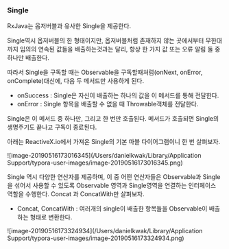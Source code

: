 ### Single

RxJava는 옵저버블과 유사한 Single을 제공한다.

Single역시 옵저버블의 한 형태이지만, 옵저버블처럼 존재하지 않는 곳에서부터 무한대까지 임의의 연속된 값들을 배출하는것과는 달리, 항상 한 가지 값 또는 오류 알림 둘 중 하나만 배출한다. 

따라서 Single을 구독할 때는 Observable을 구독할때처럼(onNext, onError, onComplete)대신에, 다음 두 메서드만 사용하게 된다.

- onSuccess : Single은 자신이 배출하는 하나의 값을 이 메서드를 통해 전달한다.
- onError : Single 항목을 배출할 수 없을 때 Throwable객체를 전달한다. 

Single은 이 메서드 중 하나만, 그리고 한 번만 호출된다. 메서드가 호출되면 Single의 생명주기도 끝나고 구독이 종료된다.

아래는 ReactiveX.io에서 가져온 Single의 기본 마블 다이어그램이니 한 번 살펴보자.

![image-20190516173016345](/Users/danielkwak/Library/Application Support/typora-user-images/image-20190516173016345.png)

Single 역시 다양한 연산자를 제공하며, 이 중 어떤 연산자들은 Observable과 Single을 섞어서 사용할 수 있도록 Observable 영역과 Single영역을 연결하는 인터페이스 역할을 수행한다. Concat 과 ConcatWith만 살펴보자.

- Concat, ConcatWith : 여러개의 single이 배출한 항목들을 Observable이 배출하는 형태로 변환한다.

![image-20190516173324934](/Users/danielkwak/Library/Application Support/typora-user-images/image-20190516173324934.png)



